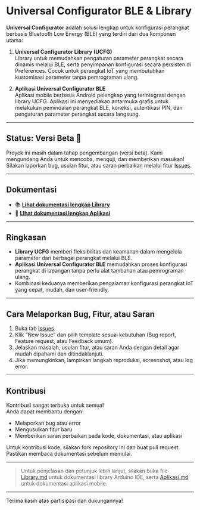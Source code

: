 # Universal Configurator BLE & Library

**Universal Configurator** adalah solusi lengkap untuk konfigurasi perangkat berbasis Bluetooth Low Energy (BLE) yang terdiri dari dua komponen utama:

1. **Universal Configurator Library (UCFG)**  
   Library untuk memudahkan pengaturan parameter perangkat secara dinamis melalui BLE, serta penyimpanan konfigurasi secara persisten di Preferences. Cocok untuk perangkat IoT yang membutuhkan kustomisasi parameter tanpa pemrograman ulang.

2. **Aplikasi Universal Configurator BLE**  
   Aplikasi mobile berbasis Android pelengkap yang terintegrasi dengan library UCFG. Aplikasi ini menyediakan antarmuka grafis untuk melakukan pemindaian perangkat BLE, koneksi, autentikasi PIN, dan pengaturan parameter perangkat secara langsung.

---

## Status: Versi Beta 🚧

Proyek ini masih dalam tahap pengembangan (versi beta). Kami mengundang Anda untuk mencoba, menguji, dan memberikan masukan!  
Silakan laporkan bug, usulan fitur, atau saran perbaikan melalui fitur [Issues](https://github.com/RivaldoXYZ/Library-Universal-Configurator/issues).

---

## Dokumentasi

- 📚 **[Lihat dokumentasi lengkap Library](./Library.md)**
- 📱 **[Lihat dokumentasi lengkap Aplikasi](./Aplikasi.md)**

---

## Ringkasan

- **Library UCFG** memberi fleksibilitas dan keamanan dalam mengelola parameter dari berbagai perangkat melalui BLE.
- **Aplikasi Universal Configurator BLE** memudahkan proses konfigurasi perangkat di lapangan tanpa perlu alat tambahan atau pemrograman ulang.
- Kombinasi keduanya memberikan pengalaman konfigurasi perangkat IoT yang cepat, mudah, dan user-friendly.

---

## Cara Melaporkan Bug, Fitur, atau Saran

1. Buka tab [Issues](https://github.com/RivaldoXYZ/Library-Universal-Configurator/issues).
2. Klik “New Issue” dan pilih template sesuai kebutuhan (Bug report, Feature request, atau Feedback umum).
3. Jelaskan masalah, usulan fitur, atau saran Anda dengan detail agar mudah dipahami dan ditindaklanjuti.
4. Jika memungkinkan, lampirkan langkah reproduksi, screenshot, atau log error.

---

## Kontribusi

Kontribusi sangat terbuka untuk semua!  
Anda dapat membantu dengan:

- Melaporkan bug atau error
- Mengusulkan fitur baru
- Memberikan saran perbaikan pada kode, dokumentasi, atau aplikasi

Untuk kontribusi kode, silakan fork repository ini dan buat pull request. Pastikan membaca dokumentasi sebelum memulai.

---

> Untuk penjelasan dan petunjuk lebih lanjut, silakan buka file [Library.md](./Library.md) untuk dokumentasi library Arduino IDE, serta [Aplikasi.md](./Aplikasi.md) untuk dokumentasi aplikasi mobile.

---

Terima kasih atas partisipasi dan dukungannya!
